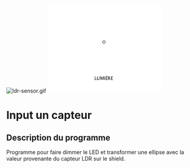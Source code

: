 ![ldr-sensor.gif](ldr-sensor.gif)
![ldr-sensor-datavis.gif](ldr-sensor-datavis.gif)

# Input un capteur

## Description du programme

Programme pour faire dimmer le LED et transformer une ellipse avec la valeur provenante du capteur LDR sur le shield.